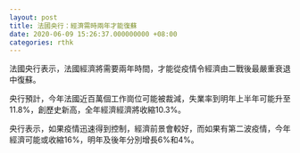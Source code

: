 ```yaml
---
layout: post
title: 法國央行：經濟需時兩年才能復蘇
date: 2020-06-09 15:26:37.000000000 +08:00
categories: rthk
---
```


法國央行表示，法國經濟將需要兩年時間，才能從疫情令經濟由二戰後最嚴重衰退中復蘇。

央行預計，今年法國近百萬個工作崗位可能被裁減，失業率到明年上半年可能升至11.8%，創歷史新高，全年經濟經濟將收縮10.3%。

央行表示，如果疫情迅速得到控制，經濟前景會較好，而如果有第二波疫情，今年經濟可能或收縮16%，明年及後年分別增長6%和4%。

